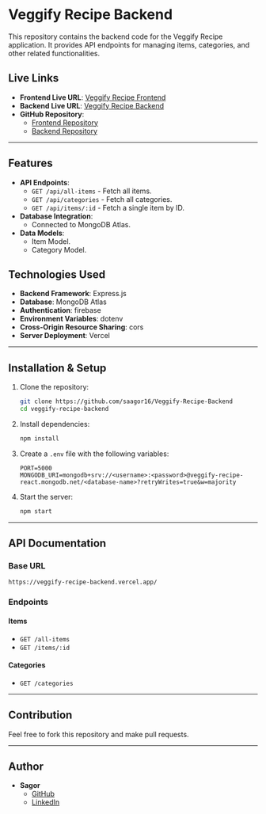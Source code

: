 # Veggify Recipe Backend

This repository contains the backend code for the Veggify Recipe application. It provides API endpoints for managing items, categories, and other related functionalities.

## Live Links
- **Frontend Live URL**: [Veggify Recipe Frontend](https://veggify-recipe-fontend.vercel.app/)
- **Backend Live URL**: [Veggify Recipe Backend](https://veggify-recipe-backend.vercel.app/)
- **GitHub Repository**:
  - [Frontend Repository](https://github.com/saagor16/Veggify-Recipe-Fontend)
  - [Backend Repository](https://github.com/saagor16/Veggify-Recipe-Backend)

---

## Features
- **API Endpoints**:
  - `GET /api/all-items` - Fetch all items.
  - `GET /api/categories` - Fetch all categories.
  - `GET /api/items/:id` - Fetch a single item by ID.
- **Database Integration**:
  - Connected to MongoDB Atlas.
- **Data Models**:
  - Item Model.
  - Category Model.

## Technologies Used
- **Backend Framework**: Express.js
- **Database**: MongoDB Atlas
- **Authentication**: firebase
- **Environment Variables**: dotenv
- **Cross-Origin Resource Sharing**: cors
- **Server Deployment**: Vercel

---

## Installation & Setup

1. Clone the repository:
   ```bash
   git clone https://github.com/saagor16/Veggify-Recipe-Backend
   cd veggify-recipe-backend
   ```
2. Install dependencies:
   ```bash
   npm install
   ```
3. Create a `.env` file with the following variables:
   ```env
   PORT=5000
   MONGODB_URI=mongodb+srv://<username>:<password>@veggify-recipe-react.mongodb.net/<database-name>?retryWrites=true&w=majority
   ```
4. Start the server:
   ```bash
   npm start
   ```

---

## API Documentation

### Base URL
```
https://veggify-recipe-backend.vercel.app/
```

### Endpoints
#### Items
- `GET /all-items`
- `GET /items/:id`

#### Categories
- `GET /categories`

---

## Contribution
Feel free to fork this repository and make pull requests.

---

## Author
- **Sagor**
  - [GitHub](https://github.com/saagor16)
  - [LinkedIn](https://www.linkedin.com/in/sagor/)
